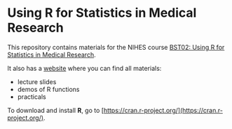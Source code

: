 # Using R for Statistics in Medical Research

This repository contains materials for the NIHES course 
[BST02: Using R for Statistics in Medical Research](https://www.nihes.com/course/bst02_using_r_for_statistics_in_medical_research/).

It also has a [website](https://nerler.github.io/BST02) where you can find all 
materials:

* lecture slides
* demos of R functions
* practicals

To download and install **R**, go to [https://cran.r-project.org/](https://cran.r-project.org/).
